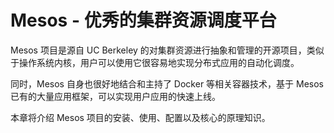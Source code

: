 # Mesos - 优秀的集群资源调度平台

Mesos 项目是源自 UC Berkeley 的对集群资源进行抽象和管理的开源项目，类似于操作系统内核，用户可以使用它很容易地实现分布式应用的自动化调度。

同时，Mesos 自身也很好地结合和主持了 Docker 等相关容器技术，基于 Mesos 已有的大量应用框架，可以实现用户应用的快速上线。

本章将介绍 Mesos 项目的安装、使用、配置以及核心的原理知识。

